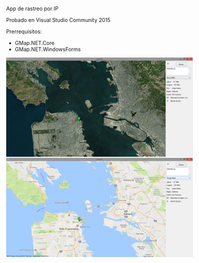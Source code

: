 App de rastreo por IP

Probado en Visual Studio Community 2015

Prerrequisitos:
- GMap.NET.Core
- GMap.NET.WindowsForms

![Img1](Images/img1.png)
![Img1](Images/img2.png)